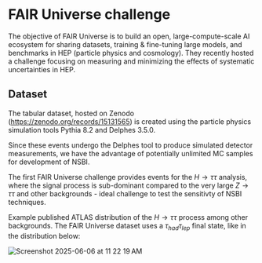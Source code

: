 FAIR Universe challenge
===

The objective of FAIR Universe is to build an open, large-compute-scale AI ecosystem for sharing datasets, training & fine-tuning large models, and benchmarks in HEP (particle physics and cosmology). They recently hosted a challenge focusing on measuring and minimizing the effects of systematic uncertainties in HEP.

Dataset
--

The tabular dataset, hosted on Zenodo (https://zenodo.org/records/15131565) is created using the particle physics simulation tools Pythia 8.2 and Delphes 3.5.0. 

Since these events undergo the Delphes tool to produce simulated detector measurements, we have the advantage of potentially unlimited MC samples for development of NSBI. 

The first FAIR Universe challenge provides events for the $H\to \tau\tau$ analysis, where the signal process is sub-dominant compared to the very large $Z\to \tau\tau$ and other backgrounds - ideal challenge to test the sensitivty of NSBI techniques.

Example published ATLAS distribution of the $H\to \tau\tau$ process among other backgrounds. The FAIR Universe dataset uses a $\tau_{had} \tau_{lep}$ final state, like in the distribution below:

![Screenshot 2025-06-06 at 11 22 19 AM](https://github.com/user-attachments/assets/3107e69c-7071-4dcd-bb3d-01777ba93746)
